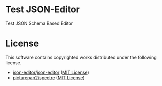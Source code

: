 # Test JSON-Editor
Test JSON Schema Based Editor


# License

This software contains copyrighted works distributed under the following license.

- [json-editor/json-editor](https://github.com/json-editor/json-editor) ([MIT License](https://github.com/json-editor/json-editor/blob/master/LICENSE))
- [picturepan2/spectre](https://github.com/picturepan2/spectre) ([MIT License](https://github.com/picturepan2/spectre/blob/master/LICENSE))